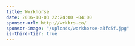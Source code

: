 ```yaml
---
title: Workhorse
date: 2016-10-03 22:24:00 -04:00
sponsor-url: http://wrkhrs.co/
sponsor-image: "/uploads/workhorse-a3fc5f.jpg"
is-third-tier: true
---
```


